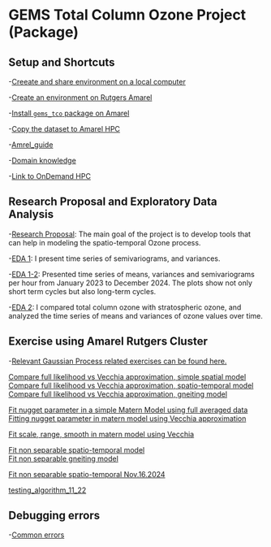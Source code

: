 # GEMS Total Column Ozone Project (Package)

## Setup and Shortcuts
-[Creeate and share environment on a local computer](https://github.com/cl20813/Softwares_Setup/blob/main/install_python.md)        

-[Create an environment on Rutgers Amarel](https://github.com/cl20813/Softwares_Setup/blob/main/amarel_environment.md)
            
-[Install ```gems_tco``` package on Amarel](https://github.com/cl20813/Softwares_Setup/blob/main/install_mypackage_amarel.md)      

-[Copy the dataset to Amarel HPC](copy_gemsdata_to_amarel)

-[Amrel_guide](Amrel_guide)

-[Domain knowledge](references_domain_knowledge)

-[Link to OnDemand HPC](http://ondemand.hpc.rutgers.edu )    

## Research Proposal and Exploratory Data Analysis
-[Research Proposal](GEMS_TCO_EDA/Spatio_temporal_modeling.pdf): The main goal of the project is to develop tools that can help in modeling the spatio-temporal Ozone process.

-[EDA 1](GEMS_TCO_EDA/timeseries_statistics.ipynb): I present time series of semivariograms, and variances.

-[EDA 1-2](GEMS_TCO_EDA/2years_mean_var_sem.ipynb): Presented time series of means, variances and semivariograms per hour from January 2023 to December 2024. The plots show not only short term cycles but also long-term cycles. 

-[EDA 2](GEMS_TCO_EDA/TCO_VS_Staratoshere.ipynb): I compared total column ozone with stratospheric ozone, and analyzed the time series of means and variances of ozone values over time.

## Exercise using Amarel Rutgers Cluster

-[Relevant Gaussian Process related exercises can be found here. ](https://github.com/cl20813/Gaussian_Process_Exercises)        

[Compare full likelihood vs Vecchia approximation, simple spatial model ](Exercises/full_vs_vecchia)                
[Compare full likelihood vs Vecchia approximation, spatio-temporal model ](Exercises/full_vs_vecchia_spatio_temporal)  
[Compare full likelihood vs Vecchia approximation, gneiting model ](Exercises/full_vecc_gneiting)  


[Fit nugget parameter in a simple Matern Model using full averaged data](fit_nugget)           
[Fitting nugget parameter in matern model using Vecchia approximation](Exercises/fitting_nugget_vecchia) 

[Fit scale, range, smooth in matern model using Vecchia](Exercises/fit_matern)

[Fit non separable spatio-temporal model](Exercises/fit_spatio_temporal_11_1)        
[Fit non separable gneiting model](Exercises/fit_gneiting)                  

[Fit non separable spatio-temporal Nov.16.2024](Exercises/fit_st_11_14) 

[testing_algorithm_11_22](Exercises/testing_alg) 

## Debugging errors 

-[Common errors](errors.md) 





